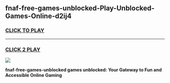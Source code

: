 
## fnaf-free-games-unblocked-Play-Unblocked-Games-Online-d2ij4
<h3>
<a href="https://premium76.site?title=fnaf-free-games-unblocked&ref=25A">CLICK TO PLAY</a></h3>
<hr>

<h3>
<a href="https://premium76.site?title=fnaf-free-games-unblocked&ref=25A">CLICK 2 PLAY</a>
  
</h3>

<a href="https://premium76.site?title=fnaf-free-games-unblocked&ref=25A"><img src="https://clearcache.store/games.png"></a>


**fnaf-free-games-unblocked games unblocked: Your Gateway to Fun and Accessible Online Gaming**
